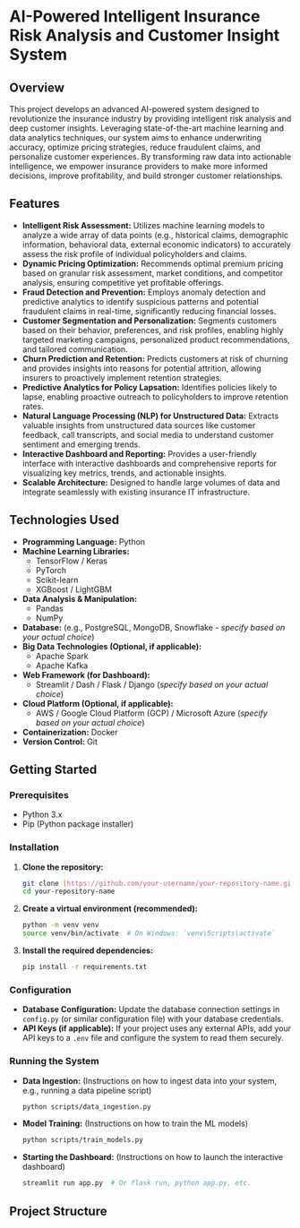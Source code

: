 
# AI-Powered Intelligent Insurance Risk Analysis and Customer Insight System

## Overview

This project develops an advanced AI-powered system designed to revolutionize the insurance industry by providing intelligent risk analysis and deep customer insights. Leveraging state-of-the-art machine learning and data analytics techniques, our system aims to enhance underwriting accuracy, optimize pricing strategies, reduce fraudulent claims, and personalize customer experiences. By transforming raw data into actionable intelligence, we empower insurance providers to make more informed decisions, improve profitability, and build stronger customer relationships.

## Features

* **Intelligent Risk Assessment:** Utilizes machine learning models to analyze a wide array of data points (e.g., historical claims, demographic information, behavioral data, external economic indicators) to accurately assess the risk profile of individual policyholders and claims.
* **Dynamic Pricing Optimization:** Recommends optimal premium pricing based on granular risk assessment, market conditions, and competitor analysis, ensuring competitive yet profitable offerings.
* **Fraud Detection and Prevention:** Employs anomaly detection and predictive analytics to identify suspicious patterns and potential fraudulent claims in real-time, significantly reducing financial losses.
* **Customer Segmentation and Personalization:** Segments customers based on their behavior, preferences, and risk profiles, enabling highly targeted marketing campaigns, personalized product recommendations, and tailored communication.
* **Churn Prediction and Retention:** Predicts customers at risk of churning and provides insights into reasons for potential attrition, allowing insurers to proactively implement retention strategies.
* **Predictive Analytics for Policy Lapsation:** Identifies policies likely to lapse, enabling proactive outreach to policyholders to improve retention rates.
* **Natural Language Processing (NLP) for Unstructured Data:** Extracts valuable insights from unstructured data sources like customer feedback, call transcripts, and social media to understand customer sentiment and emerging trends.
* **Interactive Dashboard and Reporting:** Provides a user-friendly interface with interactive dashboards and comprehensive reports for visualizing key metrics, trends, and actionable insights.
* **Scalable Architecture:** Designed to handle large volumes of data and integrate seamlessly with existing insurance IT infrastructure.

## Technologies Used

* **Programming Language:** Python
* **Machine Learning Libraries:**
    * TensorFlow / Keras
    * PyTorch
    * Scikit-learn
    * XGBoost / LightGBM
* **Data Analysis & Manipulation:**
    * Pandas
    * NumPy
* **Database:** (e.g., PostgreSQL, MongoDB, Snowflake - *specify based on your actual choice*)
* **Big Data Technologies (Optional, if applicable):**
    * Apache Spark
    * Apache Kafka
* **Web Framework (for Dashboard):**
    * Streamlit / Dash / Flask / Django (*specify based on your actual choice*)
* **Cloud Platform (Optional, if applicable):**
    * AWS / Google Cloud Platform (GCP) / Microsoft Azure (*specify based on your actual choice*)
* **Containerization:** Docker
* **Version Control:** Git

## Getting Started

### Prerequisites

* Python 3.x
* Pip (Python package installer)

### Installation

1.  **Clone the repository:**
    ```bash
    git clone [https://github.com/your-username/your-repository-name.git](https://github.com/your-username/your-repository-name.git)
    cd your-repository-name
    ```

2.  **Create a virtual environment (recommended):**
    ```bash
    python -m venv venv
    source venv/bin/activate  # On Windows: `venv\Scripts\activate`
    ```

3.  **Install the required dependencies:**
    ```bash
    pip install -r requirements.txt
    ```

### Configuration

* **Database Configuration:** Update the database connection settings in `config.py` (or similar configuration file) with your database credentials.
* **API Keys (if applicable):** If your project uses any external APIs, add your API keys to a `.env` file and configure the system to read them securely.

### Running the System

* **Data Ingestion:** (Instructions on how to ingest data into your system, e.g., running a data pipeline script)
    ```bash
    python scripts/data_ingestion.py
    ```
* **Model Training:** (Instructions on how to train the ML models)
    ```bash
    python scripts/train_models.py
    ```
* **Starting the Dashboard:** (Instructions on how to launch the interactive dashboard)
    ```bash
    streamlit run app.py  # Or flask run, python app.py, etc.
    ```

## Project Structure
